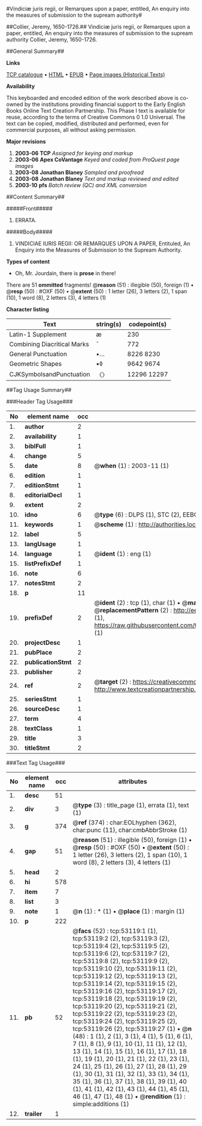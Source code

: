 #Vindiciæ juris regii, or Remarques upon a paper, entitled, An enquiry into the measures of submission to the supream authority#

##Collier, Jeremy, 1650-1726.##
Vindiciæ juris regii, or Remarques upon a paper, entitled, An enquiry into the measures of submission to the supream authority
Collier, Jeremy, 1650-1726.

##General Summary##

**Links**

[TCP catalogue](http://www.ota.ox.ac.uk/tcp/)  • 
[HTML](http://tei.it.ox.ac.uk/tcp/Texts-HTML/free/A33/A33923.html)  • 
[EPUB](http://tei.it.ox.ac.uk/tcp/Texts-EPUB/free/A33/A33923.epub) • 
[Page images (Historical Texts)](https://data.historicaltexts.jisc.ac.uk/view?pubId=eebo-12049062e&pageId=eebo-12049062e-53119-1)

**Availability**

This keyboarded and encoded edition of the
	       work described above is co-owned by the institutions
	       providing financial support to the Early English Books
	       Online Text Creation Partnership. This Phase I text is
	       available for reuse, according to the terms of Creative
	       Commons 0 1.0 Universal. The text can be copied,
	       modified, distributed and performed, even for
	       commercial purposes, all without asking permission.

**Major revisions**

1. __2003-06__ __TCP__ *Assigned for keying and markup*
1. __2003-06__ __Apex CoVantage__ *Keyed and coded from ProQuest page images*
1. __2003-08__ __Jonathan Blaney__ *Sampled and proofread*
1. __2003-08__ __Jonathan Blaney__ *Text and markup reviewed and edited*
1. __2003-10__ __pfs__ *Batch review (QC) and XML conversion*

##Content Summary##

#####Front#####

1. ERRATA.

#####Body#####

1. VINDICIAE IURIS REGII: OR REMARQUES UPON A PAPER, Entituled, An Enquiry into the Measures of Submission to the Supream Authority.

**Types of content**

  * Oh, Mr. Jourdain, there is **prose** in there!

There are 51 **ommitted** fragments! 
 @__reason__ (51) : illegible (50), foreign (1)  •  @__resp__ (50) : #OXF (50)  •  @__extent__ (50) : 1 letter (26), 3 letters (2), 1 span (10), 1 word (8), 2 letters (3), 4 letters (1)

**Character listing**


|Text|string(s)|codepoint(s)|
|---|---|---|
|Latin-1 Supplement|æ|230|
|Combining             Diacritical Marks|̄|772|
|General Punctuation|•…|8226 8230|
|Geometric Shapes|▪◊|9642 9674|
|CJKSymbolsandPunctuation|〈〉|12296 12297|

##Tag Usage Summary##

###Header Tag Usage###

|No|element name|occ|attributes|
|---|---|---|---|
|1.|__author__|2||
|2.|__availability__|1||
|3.|__biblFull__|1||
|4.|__change__|5||
|5.|__date__|8| @__when__ (1) : 2003-11 (1)|
|6.|__edition__|1||
|7.|__editionStmt__|1||
|8.|__editorialDecl__|1||
|9.|__extent__|2||
|10.|__idno__|6| @__type__ (6) : DLPS (1), STC (2), EEBO-CITATION (1), OCLC (1), VID (1)|
|11.|__keywords__|1| @__scheme__ (1) : http://authorities.loc.gov/ (1)|
|12.|__label__|5||
|13.|__langUsage__|1||
|14.|__language__|1| @__ident__ (1) : eng (1)|
|15.|__listPrefixDef__|1||
|16.|__note__|6||
|17.|__notesStmt__|2||
|18.|__p__|11||
|19.|__prefixDef__|2| @__ident__ (2) : tcp (1), char (1)  •  @__matchPattern__ (2) : ([0-9\-]+):([0-9IVX]+) (1), (.+) (1)  •  @__replacementPattern__ (2) : http://eebo.chadwyck.com/downloadtiff?vid=$1&page=$2 (1), https://raw.githubusercontent.com/textcreationpartnership/Texts/master/tcpchars.xml#$1 (1)|
|20.|__projectDesc__|1||
|21.|__pubPlace__|2||
|22.|__publicationStmt__|2||
|23.|__publisher__|2||
|24.|__ref__|2| @__target__ (2) : https://creativecommons.org/publicdomain/zero/1.0/ (1), http://www.textcreationpartnership.org/docs/. (1)|
|25.|__seriesStmt__|1||
|26.|__sourceDesc__|1||
|27.|__term__|4||
|28.|__textClass__|1||
|29.|__title__|3||
|30.|__titleStmt__|2||


###Text Tag Usage###

|No|element name|occ|attributes|
|---|---|---|---|
|1.|__desc__|51||
|2.|__div__|3| @__type__ (3) : title_page (1), errata (1), text (1)|
|3.|__g__|374| @__ref__ (374) : char:EOLhyphen (362), char:punc (11), char:cmbAbbrStroke (1)|
|4.|__gap__|51| @__reason__ (51) : illegible (50), foreign (1)  •  @__resp__ (50) : #OXF (50)  •  @__extent__ (50) : 1 letter (26), 3 letters (2), 1 span (10), 1 word (8), 2 letters (3), 4 letters (1)|
|5.|__head__|2||
|6.|__hi__|578||
|7.|__item__|7||
|8.|__list__|3||
|9.|__note__|1| @__n__ (1) : * (1)  •  @__place__ (1) : margin (1)|
|10.|__p__|222||
|11.|__pb__|52| @__facs__ (52) : tcp:53119:1 (1), tcp:53119:2 (2), tcp:53119:3 (2), tcp:53119:4 (2), tcp:53119:5 (2), tcp:53119:6 (2), tcp:53119:7 (2), tcp:53119:8 (2), tcp:53119:9 (2), tcp:53119:10 (2), tcp:53119:11 (2), tcp:53119:12 (2), tcp:53119:13 (2), tcp:53119:14 (2), tcp:53119:15 (2), tcp:53119:16 (2), tcp:53119:17 (2), tcp:53119:18 (2), tcp:53119:19 (2), tcp:53119:20 (2), tcp:53119:21 (2), tcp:53119:22 (2), tcp:53119:23 (2), tcp:53119:24 (2), tcp:53119:25 (2), tcp:53119:26 (2), tcp:53119:27 (1)  •  @__n__ (48) : 1 (1), 2 (1), 3 (1), 4 (1), 5 (1), 6 (1), 7 (1), 8 (1), 9 (1), 10 (1), 11 (1), 12 (1), 13 (1), 14 (1), 15 (1), 16 (1), 17 (1), 18 (1), 19 (1), 20 (1), 21 (1), 22 (1), 23 (1), 24 (1), 25 (1), 26 (1), 27 (1), 28 (1), 29 (1), 30 (1), 31 (1), 32 (1), 33 (1), 34 (1), 35 (1), 36 (1), 37 (1), 38 (1), 39 (1), 40 (1), 41 (1), 42 (1), 43 (1), 44 (1), 45 (1), 46 (1), 47 (1), 48 (1)  •  @__rendition__ (1) : simple:additions (1)|
|12.|__trailer__|1||

